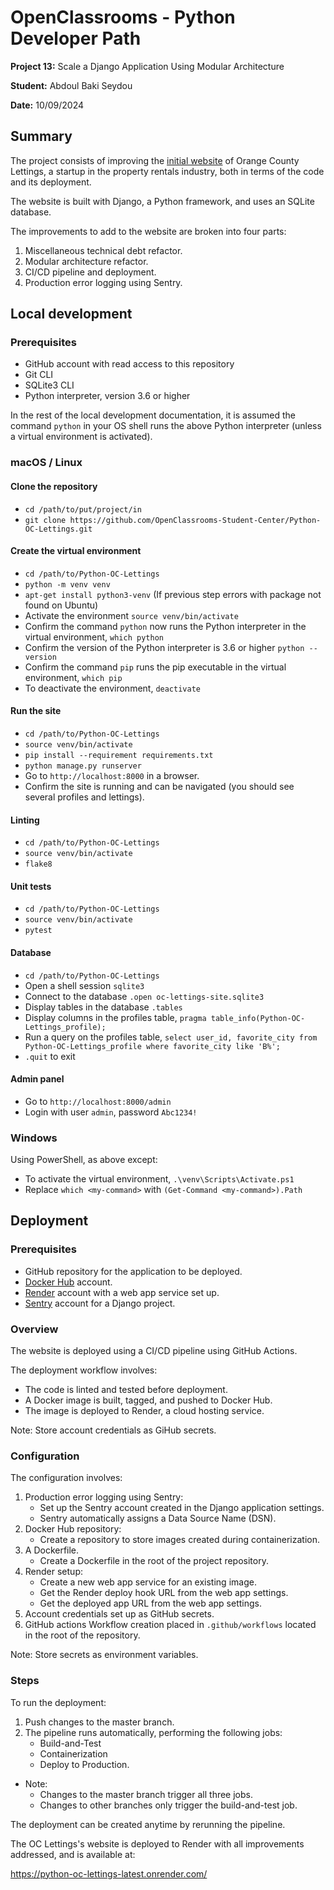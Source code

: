 # OpenClassrooms - Python Developer Path

**Project 13:** Scale a Django Application Using Modular Architecture

**Student:** Abdoul Baki Seydou

**Date:** 10/09/2024

## Summary

The project consists of improving the 
[initial website](https://github.com/OpenClassrooms-Student-Center/Python-OC-Lettings) 
of Orange County Lettings, a startup in the property rentals industry, 
both in terms of the code and its deployment.

The website is built with Django, a Python framework, and uses an SQLite database.

The improvements to add to the website are broken into four parts:
   1. Miscellaneous technical debt refactor.
   2. Modular architecture refactor.
   3. CI/CD pipeline and deployment.
   4. Production error logging using Sentry.

## Local development

### Prerequisites

- GitHub account with read access to this repository
- Git CLI
- SQLite3 CLI
- Python interpreter, version 3.6 or higher

In the rest of the local development documentation, it is assumed the command `python` in 
your OS shell runs the above Python interpreter (unless a virtual environment is activated).

### macOS / Linux

#### Clone the repository

- `cd /path/to/put/project/in`
- `git clone https://github.com/OpenClassrooms-Student-Center/Python-OC-Lettings.git`

#### Create the virtual environment

- `cd /path/to/Python-OC-Lettings`
- `python -m venv venv`
- `apt-get install python3-venv` (If previous step errors with package not found on Ubuntu)
- Activate the environment `source venv/bin/activate`
- Confirm the command `python` now runs the Python interpreter in the virtual environment,
`which python`
- Confirm the version of the Python interpreter is 3.6 or higher `python --version`
- Confirm the command `pip` runs the pip executable in the virtual environment, `which pip`
- To deactivate the environment, `deactivate`

#### Run the site

- `cd /path/to/Python-OC-Lettings`
- `source venv/bin/activate`
- `pip install --requirement requirements.txt`
- `python manage.py runserver`
- Go to `http://localhost:8000` in a browser.
- Confirm the site is running and can be navigated (you should see several profiles and lettings).

#### Linting

- `cd /path/to/Python-OC-Lettings`
- `source venv/bin/activate`
- `flake8`

#### Unit tests

- `cd /path/to/Python-OC-Lettings`
- `source venv/bin/activate`
- `pytest`

#### Database

- `cd /path/to/Python-OC-Lettings`
- Open a shell session `sqlite3`
- Connect to the database `.open oc-lettings-site.sqlite3`
- Display tables in the database `.tables`
- Display columns in the profiles table, `pragma table_info(Python-OC-Lettings_profile);`
- Run a query on the profiles table, `select user_id, favorite_city from
  Python-OC-Lettings_profile where favorite_city like 'B%';`
- `.quit` to exit

#### Admin panel

- Go to `http://localhost:8000/admin`
- Login with user `admin`, password `Abc1234!`

### Windows

Using PowerShell, as above except:

- To activate the virtual environment, `.\venv\Scripts\Activate.ps1` 
- Replace `which <my-command>` with `(Get-Command <my-command>).Path`

## Deployment

### Prerequisites
- GitHub repository for the application to be deployed.
- [Docker Hub](https://hub.docker.com/) account.
- [Render](https://render.com/) account with a web app service set up.
- [Sentry](https://sentry.io/signup/) account for a Django project.

### Overview
The website is deployed using a CI/CD pipeline using GitHub Actions.

The deployment workflow involves:
  - The code is linted and tested before deployment.
  - A Docker image is built, tagged, and pushed to Docker Hub.
  - The image is deployed to Render, a cloud hosting service.

Note: Store account credentials as GiHub secrets.

### Configuration
The configuration involves:
1. Production error logging using Sentry:
   - Set up the Sentry account created in the Django application settings.
   - Sentry automatically assigns a Data Source Name (DSN).
2. Docker Hub repository:
   - Create a repository to store images created during containerization.
3. A Dockerfile.
   - Create a Dockerfile in the root of the project repository.
4. Render setup:
   - Create a new web app service for an existing image.
   - Get the Render deploy hook URL from the web app settings.
   - Get the deployed app URL from the web app settings.
5. Account credentials set up as GitHub secrets.
6. GitHub actions Workflow creation placed in ```.github/workflows``` located in the root of the repository.

Note: Store secrets as environment variables.

### Steps
To run the deployment:

1. Push changes to the master branch.
2. The pipeline runs automatically, performing the following jobs:
   - Build-and-Test
   - Containerization
   - Deploy to Production.

* Note: 
  - Changes to the master branch trigger all three jobs.
  - Changes to other branches only trigger the build-and-test job.

The deployment can be created anytime by rerunning the pipeline.

The OC Lettings's website is deployed to Render with all improvements addressed, and is available at: 

https://python-oc-lettings-latest.onrender.com/